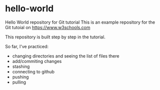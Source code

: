 # hello-world
Hello World repository for Git tutorial
This is an example repository for the Git tutoial on https://www.w3schools.com

This repository is built step by step in the tutorial.

So far, I've practiced:
- changing directories and seeing the list of files there
- add/commiting changes
- stashing
- connecting to github
- pushing
- pulling

